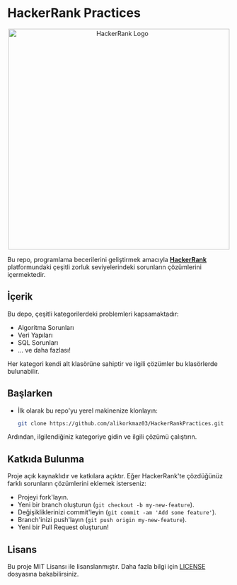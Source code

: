 # HackerRank Practices
<p align="center">
<a href="https://www.hackerrank.com/" target="_blank">
<img src="https://upload.wikimedia.org/wikipedia/commons/4/40/HackerRank_Icon-1000px.png" alt="HackerRank Logo" width="500"/>
</a>
</p>
Bu repo, programlama becerilerini geliştirmek amacıyla <b><a href="https://www.hackerrank.com/" target="_blank">HackerRank</a></b> platformundaki çeşitli zorluk seviyelerindeki sorunların çözümlerini içermektedir.

## İçerik

Bu depo, çeşitli kategorilerdeki problemleri kapsamaktadır:

- Algoritma Sorunları
- Veri Yapıları
- SQL Sorunları
- ... ve daha fazlası!

Her kategori kendi alt klasörüne sahiptir ve ilgili çözümler bu klasörlerde bulunabilir.

## Başlarken

- İlk olarak bu repo'yu yerel makinenize klonlayın:
  ```bash
  git clone https://github.com/alikorkmaz03/HackerRankPractices.git
Ardından, ilgilendiğiniz kategoriye gidin ve ilgili çözümü çalıştırın.

## Katkıda Bulunma

Proje açık kaynaklıdır ve katkılara açıktır. Eğer HackerRank'te çözdüğünüz farklı sorunların çözümlerini eklemek isterseniz:

- Projeyi fork'layın.
- Yeni bir branch oluşturun (`git checkout -b my-new-feature`).
- Değişikliklerinizi commit'leyin (`git commit -am 'Add some feature'`).
- Branch'inizi push'layın (`git push origin my-new-feature`).
- Yeni bir Pull Request oluşturun!

## Lisans

Bu proje MIT Lisansı ile lisanslanmıştır. Daha fazla bilgi için [LICENSE](LICENSE) dosyasına bakabilirsiniz.
